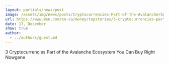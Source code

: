 ```yaml
---
layout: partials/news/post
image: /assets/img/news/posts/Cryptocurrencies-Part-of-the-Avalanche/bg.jpeg
url: https://www.msn.com/en-ca/money/topstories/3-cryptocurrencies-part-of-the-avalanche-ecosystem-you-can-buy-right-now/ar-AARUXjg?ocid=finance-verthp-feeds
date: 17, December
show: true
author: 
  - ../authors/guest.md
---
```



3 Cryptocurrencies Part of the Avalanche Ecosystem You Can Buy Right Nowgene